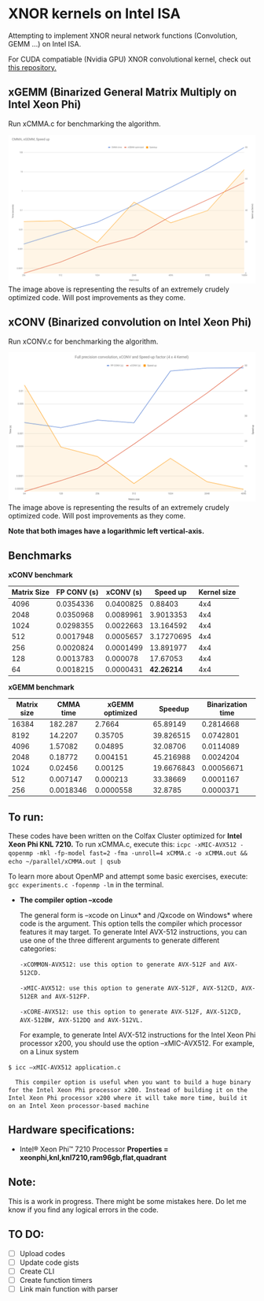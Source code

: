 # XNOR kernels on Intel ISA
Attempting to implement XNOR neural network functions (Convolution, GEMM ...) on Intel ISA.

For CUDA compatiable (Nvidia GPU) XNOR convolutional kernel, check out [this repository.](https://github.com/akhauriyash/XNOR-convolution)

## xGEMM (Binarized General Matrix Multiply on Intel Xeon Phi)

Run xCMMA.c for benchmarking the algorithm.

![Alt text](https://github.com/akhauriyash/XNOR-Intel-ISA/blob/master/xGEMM%20opt%20bmarks.png?raw=true)
The image above is representing the results of an extremely crudely optimized code. Will post improvements as they come.

## xCONV (Binarized convolution on Intel Xeon Phi)

Run xCONV.c for benchmarking the algorithm.

![Alt text](https://github.com/akhauriyash/XNOR-Intel-ISA/blob/master/xCONV%20benchmark.png?raw=true)
The image above is representing the results of an extremely crudely optimized code. Will post improvements as they come.

**Note that both images have a logarithmic left vertical-axis.**

## Benchmarks
**xCONV benchmark** 

|  Matrix Size | FP CONV (s) | xCONV (s) | **Speed up** | Kernel size |
|  ------ | ------ | ------ | ------ | ------ |
|  4096 | 0.0354336 | 0.0400825 | 0.88403 | 4x4 |
|  2048 | 0.0350968 | 0.0089961 | 3.9013353 | 4x4 |
|  1024 | 0.0298355 | 0.0022663 | 13.164592 | 4x4 |
|  512 | 0.0017948 | 0.0005657 | 3.17270695 | 4x4 |
|  256 | 0.0020824 | 0.0001499 | 13.891977 | 4x4 |
|  128 | 0.0013783 | 0.000078 | 17.67053 | 4x4 |
|  64 | 0.0018215 | 0.0000431 | **42.26214** | 4x4 |

**xGEMM benchmark**

|  Matrix size | CMMA time | xGEMM optimized | **Speedup** | Binarization time |
|  ------ | ------ | ------ | ------ | ------ |
|  16384 | 182.287 | 2.7664 | 65.89149 | 0.2814668 |
|  8192 | 14.2207 | 0.35705 | 39.826515 | 0.0742801 |
|  4096 | 1.57082 | 0.04895 | 32.08706 | 0.0114089 |
|  2048 | 0.18772 | 0.004151 | 45.216988 | 0.0024204 |
|  1024 | 0.02456 | 0.00125 | 19.6676843 | 0.00056671 |
|  512 | 0.007147 | 0.000213 | 33.38669 | 0.0001167 |
|  256 | 0.0018346 | 0.0000558 | 32.8785 | 0.0000371 |

## To run:
   These codes have been written on the Colfax Cluster optimized for **Intel Xeon Phi KNL 7210.**
   To run xCMMA.c, execute this:
   `icpc -xMIC-AVX512 -qopenmp -mkl -fp-model fast=2 -fma -unroll=4 xCMMA.c -o xCMMA.out && echo ~/parallel/xCMMA.out | qsub`
   
   To learn more about OpenMP and attempt some basic exercises, execute:
 	`gcc experiments.c -fopenmp -lm`
  	in the terminal.
   
   * **The compiler option –xcode**

      The general form is –xcode on Linux* and /Qxcode on Windows* where code is the argument. This option tells the compiler which processor features it may target. To generate Intel AVX-512 instructions, you can use one of the three different arguments to generate different categories:

      `-xCOMMON-AVX512: use this option to generate AVX-512F and AVX-512CD.`

      `-xMIC-AVX512: use this option to generate AVX-512F, AVX-512CD, AVX-512ER and AVX-512FP.`

      `-xCORE-AVX512: use this option to generate AVX-512F, AVX-512CD, AVX-512BW, AVX-512DQ and AVX-512VL.`

      For example, to generate Intel AVX-512 instructions for the Intel Xeon Phi processor x200, you should use the option –xMIC-AVX512. For example, on a Linux system

   `$ icc –xMIC-AVX512 application.c`
   
      This compiler option is useful when you want to build a huge binary for the Intel Xeon Phi processor x200. Instead of building it on the Intel Xeon Phi processor x200 where it will take more time, build it on an Intel Xeon processor-based machine

##  Hardware specifications:
  * Intel® Xeon Phi™ 7210 Processor
     **Properties = xeonphi,knl,knl7210,ram96gb,flat,quadrant**     
    
##  Note:
  This is a work in progress. There might be some mistakes here. 
  Do let me know if you find any logical errors in the code.
 
##  TO DO:
  - [ ] Upload codes
  - [ ] Update code gists
  - [ ] Create CLI
  - [ ] Create function timers
  - [ ] Link main function with parser
